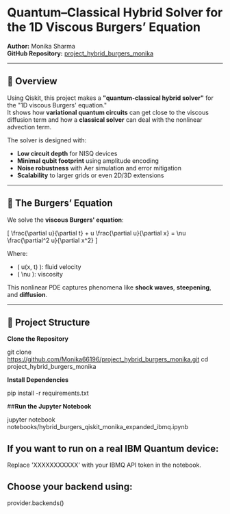 # Quantum–Classical Hybrid Solver for the 1D Viscous Burgers’ Equation

**Author:** Monika Sharma  
**GitHub Repository:** [project_hybrid_burgers_monika](https://github.com/Monika66196/project_hybrid_burgers_monika)

---

## 📌 Overview
Using Qiskit, this project makes a **"quantum-classical hybrid solver"** for the "1D viscous Burgers' equation."  
It shows how **variational quantum circuits** can get close to the viscous diffusion term and how a **classical solver** can deal with the nonlinear advection term.

The solver is designed with:
- **Low circuit depth** for NISQ devices  
- **Minimal qubit footprint** using amplitude encoding  
- **Noise robustness** with Aer simulation and error mitigation  
- **Scalability** to larger grids or even 2D/3D extensions

---

## 🧮 The Burgers’ Equation
We solve the **viscous Burgers' equation**:

\[
\frac{\partial u}{\partial t} + u \frac{\partial u}{\partial x} = \nu \frac{\partial^2 u}{\partial x^2}
\]

Where:
- \( u(x, t) \): fluid velocity
- \( \nu \): viscosity

This nonlinear PDE captures phenomena like **shock waves**, **steepening**, and **diffusion**.

---

## 📂 Project Structure


**Clone the Repository**

git clone https://github.com/Monika66196/project_hybrid_burgers_monika.git
cd project_hybrid_burgers_monika


**Install Dependencies**

pip install -r requirements.txt


##**Run the Jupyter Notebook**

jupyter notebook notebooks/hybrid_burgers_qiskit_monika_expanded_ibmq.ipynb

## If you want to run on a real IBM Quantum device:

Replace 'XXXXXXXXXXX' with your IBMQ API token in the notebook.

## Choose your backend using:

provider.backends()
